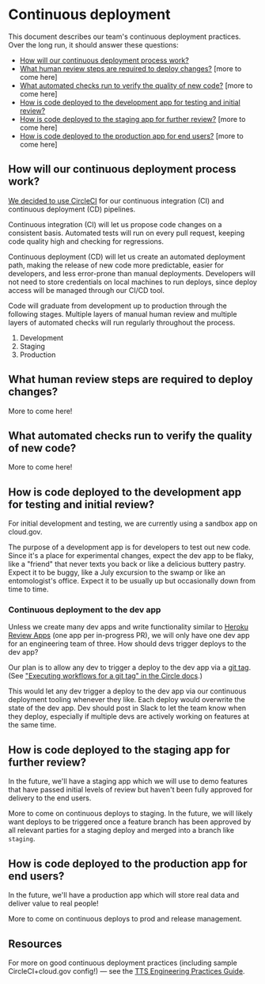 # Continuous deployment

This document describes our team's continuous deployment practices. Over the long run, it should answer these questions:

* [How will our continuous deployment process work?](#how-will-our-continuous-deployment-process-work)
* [What human review steps are required to deploy changes?](#what-human-review-steps-are-required-to-deploy-changes) [more to come here]
* [What automated checks run to verify the quality of new code?](#what-automated-checks-run-to-verify-the-quality-of-new-code) [more to come here]
* [How is code deployed to the development app for testing and initial review?](#how-is-code-deployed-to-the-development-app-for-testing-and-initial-review)
* [How is code deployed to the staging app for further review?](#how-is-code-deployed-to-the-staging-app-for-further-review) [more to come here]
* [How is code deployed to the production app for end users?](#how-is-code-deployed-to-the-production-app-for-end-users) [more to come here]

## How will our continuous deployment process work?

[We decided to use CircleCI](../adr/008-use-circle-for-ci-cd.md) for our continuous integration (CI) and continuous deployment (CD) pipelines.

Continuous integration (CI) will let us propose code changes on a consistent basis. Automated tests will run on every pull request, keeping code quality high and checking for regressions.

Continuous deployment (CD) will let us create an automated deployment path, making the release of new code more predictable, easier for developers, and less error-prone than manual deployments. Developers will not need to store credentials on local machines to run deploys, since deploy access will be managed through our CI/CD tool.

Code will graduate from development up to production through the following stages. Multiple layers of manual human review and multiple layers of automated checks will run regularly throughout the process.

1. Development
2. Staging
3. Production

## What human review steps are required to deploy changes?

More to come here!

## What automated checks run to verify the quality of new code?

More to come here!

## How is code deployed to the development app for testing and initial review?

For initial development and testing, we are currently using a sandbox app on cloud.gov.

The purpose of a development app is for developers to test out new code. Since it's a place for experimental changes, expect the dev app to be flaky, like a "friend" that never texts you back or like a delicious buttery pastry. Expect it to be buggy, like a July excursion to the swamp or like an entomologist's office. Expect it to be usually up but occasionally down from time to time. 

### Continuous deployment to the dev app

Unless we create many dev apps and write functionality similar to [Heroku Review Apps](https://devcenter.heroku.com/articles/github-integration-review-apps) (one app per in-progress PR), we will only have one dev app for an engineering team of three. How should devs trigger deploys to the dev app?

Our plan is to allow any dev to trigger a deploy to the dev app via a [git tag](https://git-scm.com/book/en/v2/Git-Basics-Tagging). (See ["Executing workflows for a git tag" in the Circle docs](https://circleci.com/docs/2.0/workflows/#executing-workflows-for-a-git-tag).) 

This would let any dev trigger a deploy to the dev app via our continuous deployment tooling whenever they like. Each deploy would overwrite the state of the dev app. Dev should post in Slack to let the team know when they deploy, especially if multiple devs are actively working on features at the same time.

## How is code deployed to the staging app for further review? 

In the future, we'll have a staging app which we will use to demo features that have passed initial levels of review but haven't been fully approved for delivery to the end users.

More to come on continuous deploys to staging. In the future, we will likely want deploys to be triggered once a feature branch has been approved by all relevant parties for a staging deploy and merged into a branch like `staging`.

## How is code deployed to the production app for end users? 

In the future, we'll have a production app which will store real data and deliver value to real people!

More to come on continuous deploys to prod and release management. 

## Resources

For more on good continuous deployment practices (including sample CircleCI+cloud.gov config!) — see the [TTS Engineering Practices Guide](https://engineering.18f.gov/continuous-deployment/).
